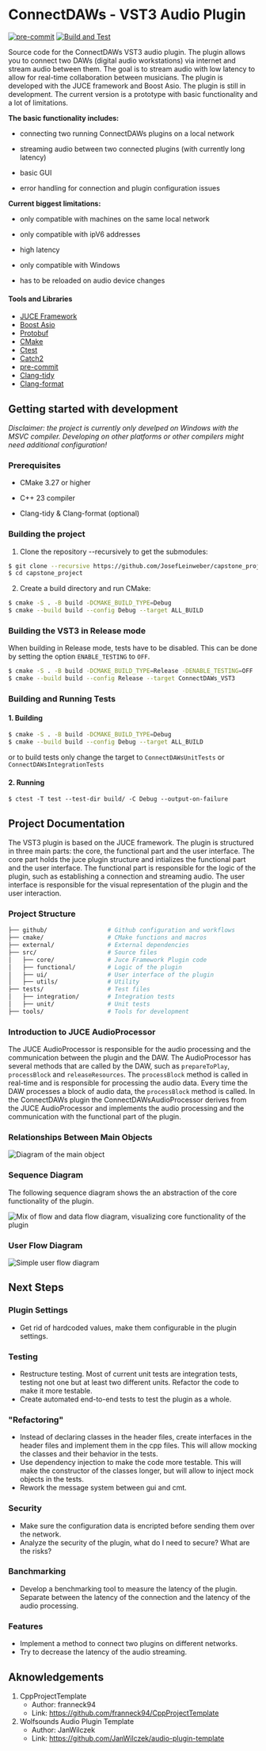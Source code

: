 # ConnectDAWs - VST3 Audio Plugin

[![pre-commit](https://github.com/JosefLeinweber/capstone_project/actions/workflows/pre-commit.yml/badge.svg)](https://github.com/JosefLeinweber/capstone_project/actions/workflows/pre-commit.yml) [![Build and Test](https://github.com/JosefLeinweber/capstone_project/actions/workflows/build-and-test.yml/badge.svg)](https://github.com/JosefLeinweber/capstone_project/actions/workflows/build-and-test.yml)

Source code for the ConnectDAWs VST3 audio plugin. The plugin allows you to connect two DAWs (digital audio workstations) via internet and stream audio between them. The goal is to stream audio with low latency to allow for real-time collaboration between musicians. The plugin is developed with the JUCE framework and Boost Asio.
The plugin is still in development. The current version is a prototype with basic functionality and a lot of limitations.

**The basic functionality includes:**

* connecting two running ConnectDAWs plugins on a local network

* streaming audio between two connected plugins (with currently long latency)

* basic GUI

* error handling for connection and plugin configuration issues

**Current biggest limitations:**

* only compatible with machines on the same local network

* only compatible with ipV6 addresses

* high latency

* only compatible with Windows

* has to be reloaded on audio device changes

#### Tools and Libraries

* [JUCE Framework](https://juce.com/)
* [Boost Asio](https://www.boost.org/doc/libs/1_85_0/doc/html/boost_asio.html)
* [Protobuf](https://developers.google.com/protocol-buffers)
* [CMake](https://cmake.org/)
* [Ctest](https://cmake.org/cmake/help/latest/manual/ctest.1.html)
* [Catch2](https://github.com/catchorg/Catch2)
* [pre-commit](https://pre-commit.com/)
* [Clang-tidy](https://clang.llvm.org/extra/clang-tidy/)
* [Clang-format](https://clang.llvm.org/docs/ClangFormat.html)

## Getting started with development

*Disclaimer: the project is currently only develped on Windows with the MSVC compiler. Developing on other platforms or other compilers might need additional configuration!*

### Prerequisites

* CMake 3.27 or higher

* C++ 23 compiler
  
* Clang-tidy & Clang-format (optional)

### Building the project

1. Clone the repository --recursively to get the submodules:

```bash
$ git clone --recursive https://github.com/JosefLeinweber/capstone_project.git
$ cd capstone_project
```

2. Create a build directory and run CMake:

```bash
$ cmake -S . -B build -DCMAKE_BUILD_TYPE=Debug
$ cmake --build build --config Debug --target ALL_BUILD
```

### Building the VST3 in Release mode

When building in Release mode, tests have to be disabled. This can be done by setting the option `ENABLE_TESTING` to `OFF`. 

```bash
$ cmake -S . -B build -DCMAKE_BUILD_TYPE=Release -DENABLE_TESTING=OFF
$ cmake --build build --config Release --target ConnectDAWs_VST3
```

### Building and Running Tests

#### 1. Building

```bash
$ cmake -S . -B build -DCMAKE_BUILD_TYPE=Debug
$ cmake --build build --config Debug --target ALL_BUILD
```

or to build tests only change the target to `ConnectDAWsUnitTests` or `ConnectDAWsIntegrationTests`

#### 2. Running

`$ ctest -T test --test-dir build/ -C Debug --output-on-failure`

## Project Documentation

The VST3 plugin is based on the JUCE framework. The plugin is structured in three main parts: the core, the functional part and the user interface. The core part holds the juce plugin structure and intializes the functional part and the user interface. The functional part is responsible for the logic of the plugin, such as establishing a connection and streaming audio. The user interface is responsible for the visual representation of the plugin and the user interaction.

### Project Structure

```bash
├── github/                 # Github configuration and workflows
├── cmake/                  # CMake functions and macros
├── external/               # External dependencies
├── src/                    # Source files
│   ├── core/               # Juce Framework Plugin code
│   ├── functional/         # Logic of the plugin
│   ├── ui/                 # User interface of the plugin
│   ├── utils/              # Utility 
├── tests/                  # Test files
│   ├── integration/        # Integration tests
│   ├── unit/               # Unit tests
├── tools/                  # Tools for development
```

### Introduction to JUCE AudioProcessor

The JUCE AudioProcessor is responsible for the audio processing and the communication between the plugin and the DAW. The AudioProcessor has several methods that are called by the DAW, such as `prepareToPlay`, `processBlock` and `releaseResources`. The `processBlock` method is called in real-time and is responsible for processing the audio data. Every time the DAW processes a block of audio data, the `processBlock` method is called.
In the ConnectDAWs plugin the ConnectDAWsAudioProcessor derives from the JUCE AudioProcessor and implements the audio processing and the communication with the functional part of the plugin.

### Relationships Between Main Objects

![Diagram of the main object](https://github.com/JosefLeinweber/capstone_project/blob/trunk/docs/diagram_of_main_objects-1.png)

### Sequence Diagram

The following sequence diagram shows the an abstraction of the core functionality of the plugin.

![Mix of flow and data flow diagram, visualizing core functionality of the plugin](https://github.com/JosefLeinweber/capstone_project/blob/trunk/docs/sequence_diagram.jpg)

### User Flow Diagram

![Simple user flow diagram](https://github.com/JosefLeinweber/capstone_project/blob/trunk/docs/user_flow_diagram.jpg)

## Next Steps

### Plugin Settings

* Get rid of hardcoded values, make them configurable in the plugin settings.

### Testing

* Restructure testing. Most of current unit tests are integration tests, testing not one but at least two different units. Refactor the code to make it more testable.
* Create automated end-to-end tests to test the plugin as a whole.

### "Refactoring"

* Instead of declaring classes in the header files, create interfaces in the header files and implement them in the cpp files. This will allow mocking the classes and their behavior in the tests.
* Use dependency injection to make the code more testable. This will make the constructor of the classes longer, but will allow to inject mock objects in the tests.
* Rework the message system between gui and cmt.

### Security

* Make sure the configuration data is encripted before sending them over the network.
* Analyze the security of the plugin, what do I need to secure? What are the risks?
  
### Banchmarking

* Develop a benchmarking tool to measure the latency of the plugin. Separate between the latency of the connection and the latency of the audio processing.

### Features

* Implement a method to connect two plugins on different networks.
* Try to decrease the latency of the audio streaming.

## Aknowledgements

1. CppProjectTemplate
   * Author: franneck94
   * Link: https://github.com/franneck94/CppProjectTemplate
2. Wolfsounds Audio Plugin Template
   * Author: JanWilczek
   * Link: https://github.com/JanWilczek/audio-plugin-template
